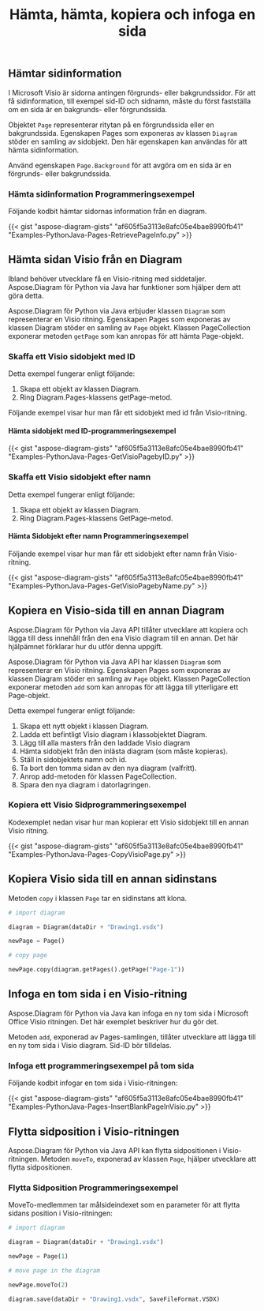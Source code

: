 ﻿---
title: Hämta, hämta, kopiera och infoga en sida
type: docs
weight: 10
url: /sv/python-java/retrieve-get-copy-and-insert-a-page/
---
## **Hämtar sidinformation**
I Microsoft Visio är sidorna antingen förgrunds- eller bakgrundssidor. För att få sidinformation, till exempel sid-ID och sidnamn, måste du först fastställa om en sida är en bakgrunds- eller förgrundssida.

Objektet `Page` representerar ritytan på en förgrundssida eller en bakgrundssida. Egenskapen Pages som exponeras av klassen `Diagram` stöder en samling av sidobjekt. Den här egenskapen kan användas för att hämta sidinformation.

Använd egenskapen `Page.Background` för att avgöra om en sida är en förgrunds- eller bakgrundssida.

### **Hämta sidinformation Programmeringsexempel**
Följande kodbit hämtar sidornas information från en diagram.

{{< gist "aspose-diagram-gists" "af605f5a3113e8afc05e4bae8990fb41" "Examples-PythonJava-Pages-RetrievePageInfo.py" >}}

## **Hämta sidan Visio från en Diagram**
Ibland behöver utvecklare få en Visio-ritning med siddetaljer. Aspose.Diagram för Python via Java har funktioner som hjälper dem att göra detta.

Aspose.Diagram för Python via Java erbjuder klassen `Diagram` som representerar en Visio ritning. Egenskapen Pages som exponeras av klassen Diagram stöder en samling av `Page` objekt. Klassen PageCollection exponerar metoden `getPage` som kan anropas för att hämta Page-objekt.

### **Skaffa ett Visio sidobjekt med ID**
Detta exempel fungerar enligt följande:

1. Skapa ett objekt av klassen Diagram.
1. Ring Diagram.Pages-klassens getPage-metod.

Följande exempel visar hur man får ett sidobjekt med id från Visio-ritning.

#### **Hämta sidobjekt med ID-programmeringsexempel**
{{< gist "aspose-diagram-gists" "af605f5a3113e8afc05e4bae8990fb41" "Examples-PythonJava-Pages-GetVisioPagebyID.py" >}}

### **Skaffa ett Visio sidobjekt efter namn**
Detta exempel fungerar enligt följande:

1. Skapa ett objekt av klassen Diagram.
1. Ring Diagram.Pages-klassens GetPage-metod.

#### **Hämta Sidobjekt efter namn Programmeringsexempel**
Följande exempel visar hur man får ett sidobjekt efter namn från Visio-ritning.

{{< gist "aspose-diagram-gists" "af605f5a3113e8afc05e4bae8990fb41" "Examples-PythonJava-Pages-GetVisioPagebyName.py" >}}

## **Kopiera en Visio-sida till en annan Diagram**
Aspose.Diagram för Python via Java API tillåter utvecklare att kopiera och lägga till dess innehåll från den ena Visio diagram till en annan. Det här hjälpämnet förklarar hur du utför denna uppgift.

Aspose.Diagram för Python via Java API har klassen `Diagram` som representerar en Visio ritning. Egenskapen Pages som exponeras av klassen Diagram stöder en samling av `Page` objekt. Klassen PageCollection exponerar metoden `add` som kan anropas för att lägga till ytterligare ett Page-objekt.

Detta exempel fungerar enligt följande:

1. Skapa ett nytt objekt i klassen Diagram.
1. Ladda ett befintligt Visio diagram i klassobjektet Diagram.
1. Lägg till alla masters från den laddade Visio diagram
1. Hämta sidobjekt från den inlästa diagram (som måste kopieras).
1. Ställ in sidobjektets namn och id.
1. Ta bort den tomma sidan av den nya diagram (valfritt).
1. Anrop add-metoden för klassen PageCollection.
1. Spara den nya diagram i datorlagringen.

### **Kopiera ett Visio Sidprogrammeringsexempel**
Kodexemplet nedan visar hur man kopierar ett Visio sidobjekt till en annan Visio ritning.

{{< gist "aspose-diagram-gists" "af605f5a3113e8afc05e4bae8990fb41" "Examples-PythonJava-Pages-CopyVisioPage.py" >}}

## **Kopiera Visio sida till en annan sidinstans**
Metoden `copy` i klassen `Page` tar en sidinstans att klona.

``` python
# import diagram

diagram = Diagram(dataDir + "Drawing1.vsdx")

newPage = Page()

# copy page

newPage.copy(diagram.getPages().getPage("Page-1"))

```

## **Infoga en tom sida i en Visio-ritning**
Aspose.Diagram för Python via Java kan infoga en ny tom sida i Microsoft Office Visio ritningen. Det här exemplet beskriver hur du gör det.

Metoden `add`, exponerad av Pages-samlingen, tillåter utvecklare att lägga till en ny tom sida i Visio diagram. Sid-ID bör tilldelas.

### **Infoga ett programmeringsexempel på tom sida**
Följande kodbit infogar en tom sida i Visio-ritningen:

{{< gist "aspose-diagram-gists" "af605f5a3113e8afc05e4bae8990fb41" "Examples-PythonJava-Pages-InsertBlankPageInVisio.py" >}}

## **Flytta sidposition i Visio-ritningen**
Aspose.Diagram för Python via Java API kan flytta sidpositionen i Visio-ritningen. Metoden `moveTo`, exponerad av klassen `Page`, hjälper utvecklare att flytta sidpositionen.

### **Flytta Sidposition Programmeringsexempel**
MoveTo-medlemmen tar målsideindexet som en parameter för att flytta sidans position i Visio-ritningen:

``` python
# import diagram

diagram = Diagram(dataDir + "Drawing1.vsdx")

newPage = Page(1)

# move page in the diagram

newPage.moveTo(2)

diagram.save(dataDir + "Drawing1.vsdx", SaveFileFormat.VSDX)
```

